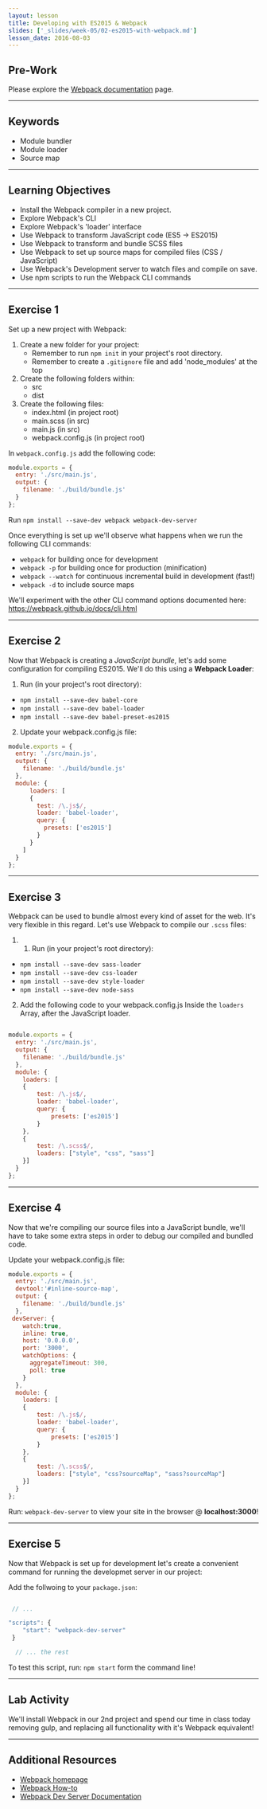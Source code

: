 ```yaml
---
layout: lesson
title: Developing with ES2015 & Webpack
slides: ['_slides/week-05/02-es2015-with-webpack.md']
lesson_date: 2016-08-03
---
```


## Pre-Work

Please explore the [Webpack documentation](https://webpack.github.io/docs/?utm_source=github&utm_medium=readme&utm_campaign=documentation) page.

---

## Keywords

- Module bundler
- Module loader
- Source map

---

## Learning Objectives

- Install the Webpack compiler in a new project.
- Explore Webpack's CLI
- Explore Webpack's 'loader' interface
- Use Webpack to transform JavaScript code (ES5 -> ES2015)
- Use Webpack to transform and bundle SCSS files
- Use Webpack to set up source maps for compiled files (CSS / JavaScript)
- Use Webpack's Development server to watch files and compile on save.
- Use npm scripts to run the Webpack CLI commands

---

## Exercise 1

Set up a new project with Webpack:

1. Create a new folder for your project:
    - Remember to run `npm init` in your project's root directory.
    - Remember to create a `.gitignore` file and add 'node_modules' at the top
2. Create the following folders within:
    - src
    - dist
3. Create the following files:
    - index.html (in project root)
    - main.scss (in src)
    - main.js (in src)
    - webpack.config.js (in project root)

In `webpack.config.js` add the following code:

```js
module.exports = {
  entry: './src/main.js',
  output: {
    filename: './build/bundle.js'
  }
};
```

Run `npm install --save-dev webpack webpack-dev-server`

Once everything is set up we'll observe what happens when we run the following CLI commands:

- `webpack` for building once for development
- `webpack -p` for building once for production (minification)
- `webpack --watch` for continuous incremental build in development (fast!)
- `webpack -d` to include source maps

We'll experiment with the other CLI command options documented here:
https://webpack.github.io/docs/cli.html

---

## Exercise 2

Now that Webpack is creating a *JavaScript bundle*, let's add some configuration for compiling ES2015.
We'll do this using a **Webpack Loader**:

1. Run (in your project's root directory):
- `npm install --save-dev babel-core`
- `npm install --save-dev babel-loader`
- `npm install --save-dev babel-preset-es2015`

2. Update your webpack.config.js file:

```js
module.exports = {
  entry: './src/main.js',
  output: {
    filename: './build/bundle.js'
  },
  module: {
      loaders: [
      {
        test: /\.js$/,
        loader: 'babel-loader',
        query: {
          presets: ['es2015']
        }
      }
    ]
  }
};
```
---

## Exercise 3

Webpack can be used to bundle almost every kind of asset for the web. It's very flexible in this regard.
Let's use Webpack to compile our `.scss` files:

1. 1. Run (in your project's root directory):
- `npm install --save-dev sass-loader`
- `npm install --save-dev css-loader`
- `npm install --save-dev style-loader`
- `npm install --save-dev node-sass`

2. Add the following code to your webpack.config.js Inside the `loaders` Array,
after the JavaScript loader.

```js

module.exports = {
  entry: './src/main.js',
  output: {
    filename: './build/bundle.js'
  },
  module: {
    loaders: [
    {
        test: /\.js$/,
        loader: 'babel-loader',
        query: {
            presets: ['es2015']
        }
    },
    {
        test: /\.scss$/,
        loaders: ["style", "css", "sass"]
    }]
  }
};
```

---

## Exercise 4

Now that we're compiling our source files into a JavaScript bundle, we'll have to take some extra steps in order
to debug our compiled and bundled code.

Update your webpack.config.js file:

```js
module.exports = {
  entry: './src/main.js',
  devtool:'#inline-source-map',
  output: {
    filename: './build/bundle.js'
  },
 devServer: {
    watch:true,
    inline: true,
    host: '0.0.0.0',
    port: '3000',
    watchOptions: {
      aggregateTimeout: 300,
      poll: true
    }
  },
  module: {
    loaders: [
    {
        test: /\.js$/,
        loader: 'babel-loader',
        query: {
            presets: ['es2015']
        }
    },
    {
        test: /\.scss$/,
        loaders: ["style", "css?sourceMap", "sass?sourceMap"]
    }]
  }
};
```

Run: `webpack-dev-server` to view your site in the browser @ **localhost:3000**!

---

## Exercise 5

Now that Webpack is set up for development let's create a convenient command for running the developmet server
in our project:

Add the follwoing to your `package.json`:

```js

 // ...

"scripts": {
    "start": "webpack-dev-server"
 }

  // ... the rest
```

To test this script, run: `npm start` form the command line!

---

## Lab Activity

We'll install Webpack in our 2nd project and spend our time in class today removing gulp, and replacing all functionality
with it's Webpack equivalent!

---

## Additional Resources

- [Webpack homepage](https://webpack.github.io/)
- [Webpack How-to](https://github.com/petehunt/webpack-howto)
- [Webpack Dev Server Documentation](https://webpack.github.io/docs/webpack-dev-server.html)
